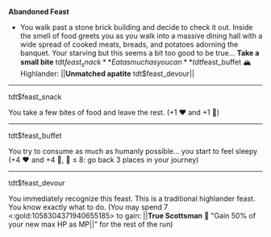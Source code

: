 **__Abandoned Feast__**
- You walk past a stone brick building and decide to check it out. Inside the smell of food greets you as you walk into a massive dining hall with a wide spread of cooked meats, breads, and potatoes adorning the banquet. Your starving but this seems a bit too good to be true...
**Take a small bite** tdt$feast_snack
**Eat as much as you can** tdt$feast_buffet
:mountain_snow: Highlander: ||**Unmatched apatite** tdt$feast_devour||

-------------
tdt$feast_snack

You take a few bites of food and leave the rest. (+1 :heart: and +1 :large_blue_diamond:)

-------------
tdt$feast_buffet

You try to consume as much as humanly possible... you start to feel sleepy (+4 :heart: and +4 :large_blue_diamond:, 🎲 ≤ 8: go back 3 places in your journey)

-------------
tdt$feast_devour

You immediately recognize this feast. This is a traditional highlander feast. You know exactly what to do. (You may spend 7 <:gold:1058304371940655185> to gain: ||__True Scottsman__ :scotland: "Gain 50% of your new max HP as MP||" for the rest of the run)
